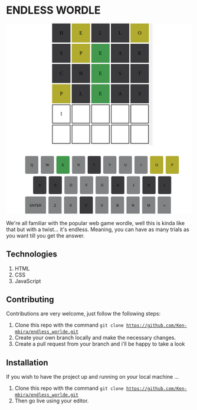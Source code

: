 # ENDLESS WORDLE

<img src="assets/endless-wordle-logo.png">

We're all familiar with the popular web game wordle, well this is kinda like that but with a twist... it's endless. 
Meaning, you can have as many trials as you want till you get the answer.

## Technologies
1. HTML
2. CSS
3. JavaScript

## Contributing
Contributions are very welcome, just follow the following steps:
1. Clone this repo with the command <code>git clone https://github.com/Ken-mbira/endless_worlde.git</code>
2. Create your own branch locally and make the necessary changes.
3. Create a pull request from your branch and i'll be happy to take a look

## Installation
If you wish to have the project up and running on your local machine ...
1. Clone this repo with the command <code>git clone https://github.com/Ken-mbira/endless_worlde.git</code>
2. Then go live using your editor.
